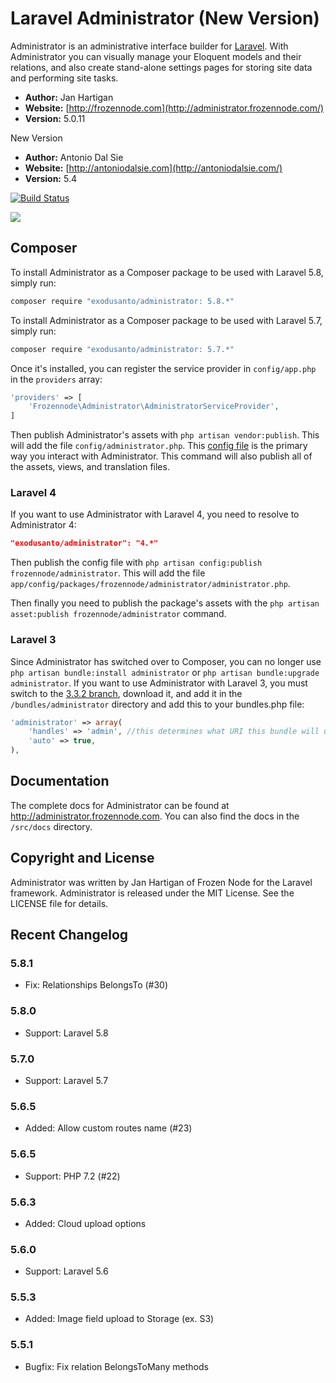 # Laravel Administrator (New Version)

Administrator is an administrative interface builder for [Laravel](http://laravel.com). With Administrator you can visually manage your Eloquent models and their relations, and also create stand-alone settings pages for storing site data and performing site tasks.

- **Author:** Jan Hartigan
- **Website:** [http://frozennode.com](http://administrator.frozennode.com/)
- **Version:** 5.0.11

New Version

- **Author:** Antonio Dal Sie
- **Website:** [http://antoniodalsie.com](http://antoniodalsie.com/)
- **Version:** 5.4

[![Build Status](https://travis-ci.org/exodusanto/Laravel-Admin.svg?branch=master)](https://travis-ci.org/exodusanto/Laravel-Admin)

<img src="https://raw.github.com/FrozenNode/Laravel-Administrator/master/examples/images/overview.jpg" />

## Composer

To install Administrator as a Composer package to be used with Laravel 5.8, simply run:

```sh
composer require "exodusanto/administrator: 5.8.*"
```

To install Administrator as a Composer package to be used with Laravel 5.7, simply run:

```sh
composer require "exodusanto/administrator: 5.7.*"
```

Once it's installed, you can register the service provider in `config/app.php` in the `providers` array:

```php
'providers' => [
    'Frozennode\Administrator\AdministratorServiceProvider',
]
```

Then publish Administrator's assets with `php artisan vendor:publish`. This will add the file `config/administrator.php`. This [config file](http://administrator.frozennode.com/docs/configuration) is the primary way you interact with Administrator. This command will also publish all of the assets, views, and translation files.

### Laravel 4

If you want to use Administrator with Laravel 4, you need to resolve to Administrator 4:

```json
"exodusanto/administrator": "4.*"
```

Then publish the config file with `php artisan config:publish frozennode/administrator`. This will add the file `app/config/packages/frozennode/administrator/administrator.php`.

Then finally you need to publish the package's assets with the `php artisan asset:publish frozennode/administrator` command.

### Laravel 3

Since Administrator has switched over to Composer, you can no longer use `php artisan bundle:install administrator` or `php artisan bundle:upgrade administrator`. If you want to use Administrator with Laravel 3, you must switch to the [3.3.2 branch](https://github.com/FrozenNode/Laravel-Administrator/tree/3.3.2), download it, and add it in the `/bundles/administrator` directory and add this to your bundles.php file:

```php
'administrator' => array(
    'handles' => 'admin', //this determines what URI this bundle will use
    'auto' => true,
),
```

## Documentation

The complete docs for Administrator can be found at http://administrator.frozennode.com. You can also find the docs in the `/src/docs` directory.


## Copyright and License
Administrator was written by Jan Hartigan of Frozen Node for the Laravel framework.
Administrator is released under the MIT License. See the LICENSE file for details.


## Recent Changelog

### 5.8.1
- Fix: Relationships BelongsTo (#30)

### 5.8.0
- Support: Laravel 5.8

### 5.7.0
- Support: Laravel 5.7

### 5.6.5
- Added: Allow custom routes name (#23)

### 5.6.5
- Support: PHP 7.2 (#22)

### 5.6.3
- Added: Cloud upload options

### 5.6.0
- Support: Laravel 5.6

### 5.5.3
- Added: Image field upload to Storage (ex. S3)

### 5.5.1
- Bugfix: Fix relation BelongsToMany methods 
